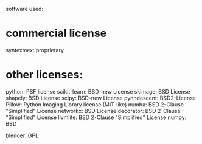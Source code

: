 software used:

# commercial license

syntexmex: proprietary

# other licenses:

python: PSF license
scikit-learn: BSD-new License
skimage: BSD License
shapely: BSD License
scipy: BSD-new License
pynndescent: BSD2-License
Pillow: Python Imaging Library license (MIT-like)
numba: BSD 2-Clause "Simplified" License
networkx: BSD License
decorator: BSD 2-Clause "Simplified" License
llvmlite: BSD 2-Clause "Simplified" License
numpy: BSD

blender: GPL

